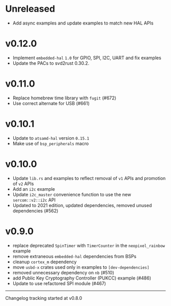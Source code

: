 # Unreleased

- Add async examples and update examples to match new HAL APIs

# v0.12.0

- Implement `embedded-hal` `1.0` for GPIO, SPI, I2C, UART and fix examples
- Update the PACs to svd2rust 0.30.2.

# v0.11.0

- Replace homebrew time library with `fugit` (#672)
- Use correct alternate for USB (#661)

# v0.10.1

- Update to `atsamd-hal` version `0.15.1`
- Make use of `bsp_peripherals` macro

# v0.10.0

- Update `lib.rs` and examples to reflect removal of `v1` APIs and promotion of `v2` APIs
- Add an `i2c` example
- Update `i2c_master` convenience function to use the new `sercom::v2::i2c` API
- Updated to 2021 edition, updated dependencies, removed unused dependencies (#562)

# v0.9.0

- replace deprecated `SpinTimer` with `TimerCounter` in the `neopixel_rainbow` example
- remove extraneous `embedded-hal` dependencies from BSPs
- cleanup `cortex_m` dependency
- move `usbd-x` crates used only in examples to `[dev-dependencies]`
- removed unnecessary dependency on `nb` (#510)
- add Public Key Cryptography Controller (PUKCC) example (#486)
- Update to use refactored SPI module (#467)

---

Changelog tracking started at v0.8.0
